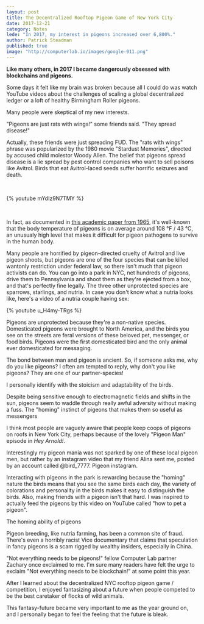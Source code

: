 ```yaml
---
layout: post
title: The Decentralized Rooftop Pigeon Game of New York City
date: 2017-12-21
category: Notes
lede: "In 2017, my interest in pigeons increased over 6,800%."
author: Patrick Steadman
published: true
image: "http://computerlab.io/images/google-911.png"
---
```


__Like many others, in 2017 I became dangerously obsessed with blockchains and
pigeons.__

Some days it felt like my brain was broken because all I could do was watch
YouTube videos about the challenges of scaling a global decentralized ledger or
a loft of healthy Birmingham Roller pigeons.

Many people were skeptical of my new interests.

"Pigeons are just rats with wings!" some friends said. "They spread disease!"

Actually, these friends were just spreading FUD. The "rats with wings" phrase
was popularized by the 1980 movie "Stardust Memories", directed by accused child
molestor Woody Allen. The belief that pigeons spread disease is a lie spread by
pest control companies who want to sell poisons like Avitrol. Birds that eat
Avitrol-laced seeds suffer horrific seizures and death.

<br />

{% youtube mYdIz9N7TMY %}

<br />

In fact, as documented in [this academic paper from
1965](http://www.jwildlifedis.org/doi/abs/10.7589/0090-3558-1.4.49?code=wdas-site),
it's well-known that the body temperature of pigeons is on average around 108
&deg;F / 43 &deg;C, an unusualy high level that makes it difficult for pigeon
pathogens to survive in the human body.

Many people are horrified by pigeon-directed cruelty of Avitrol and live pigeon
shoots, but pigeons are one of the four species that can be killed wantonly
restriction under federal law, so there isn't much that pigeon activists can do.
You can go into a park in NYC, net hundreds of pigeons, drive them to
Pennsylvania and shoot them as they're ejected from a box, and that's perfectly
fine legally. The three other unprotected species are sparrows, starlings, and
nutria. In case you don't know what a nutria looks like, here's a video of a
nutria couple having sex:

{% youtube u_H4my-TRgs %}

Pigeons are unprotected because they're a non-native species. Domesticated
pigeons were brought to North America, and the birds you see on the streets are
feral versions of these beloved pet, messenger, or food birds. Pigeons were the
first domesticated bird and the only animal ever domesticated for messaging.

The bond between man and pigeon is ancient. So, if someone asks me, why do you
like pigeons? I often am tempted to reply, why don't you like pigeons?  They are
one of our partner-species!

I personally identify with the stoicism and adaptability of the birds.

Despite being sensitive enough to electromagnetic fields and shifts in the sun,
pigeons seem to waddle through really awful adversity without making a fuss. The
"homing" instinct of pigeons that makes them so useful as messengers 


I think most people are vaguely aware that people keep coops of pigeons on
roofs in New York City, perhaps because of the lovely "Pigeon Man" episode in
_Hey Arnold!_.

Interestingly my pigeon mania was not sparked by one of these local pigeon men,
but rather by an instagram video that my friend Alina sent me, posted by an
account called @bird_7777. Pigeon instagram.

Interacting with pigeons in the park is rewarding because the "homing" nature
the birds means that you see the same birds each day, the variety of colorations
and personality in the birds makes it easy to distinguish the birds. Also,
making friends with a pigeon isn't that hard. I was inspired to actually feed
the pigeons by this video on YouTube called "how to pet a pigeon".

The homing ability of pigeons 

Pigeon breeding, like nutria farming, has been a common site of fraud. There's
even a horribly racist Vice documentary that claims that speculation in fancy
pigeons is a scam rigged by wealthy insiders, especially in China.


"Not everything needs to be pigeons!" fellow Computer Lab partner Zachary once
exclaimed to me. I'm sure many readers have felt the urge to exclaim "Not
everything needs to be blockchain!" at some point this year.

After I learned about the decentralized NYC rooftop pigeon game / competition, I
enjoyed fantasizing about a future when people competed to be the best caretaker
of flocks of wild animals.

This fantasy-future became very important to me as the year ground on, and I
personally began to feel the feeling that the future is bleak.
